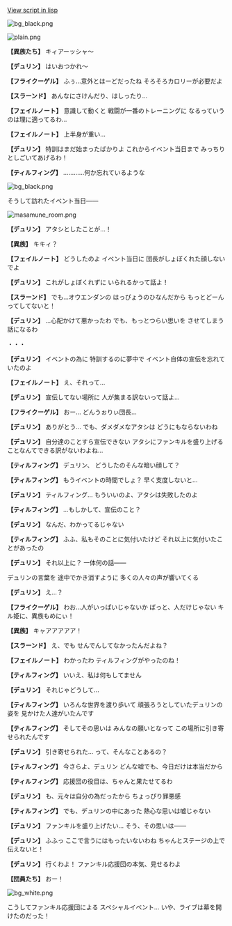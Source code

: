 [View script in lisp](../scripts/202340133.txt)

![bg_black.png](../images/backgrounds/bg_black.png)

![plain.png](../images/backgrounds/plain.png)

**【異族たち】**
キィアーッシャ～

**【デュリン】**
はいおつかれ～

**【フライクーゲル】**
ふぅ…意外とはーどだったね
そろそろカロリーが必要だよ

**【スラーンド】**
あんなにさけんだり、はしったり…

**【フェイルノート】**
意識して動くと
戦闘が一番のトレーニングに
なるっていうのは理に適ってるわ…

**【フェイルノート】**
上半身が重い…

**【デュリン】**
特訓はまだ始まったばかりよ
これからイベント当日まで
みっちりとしごいてあげるわ！

**【ティルフィング】**
…………何か忘れているような

![bg_black.png](../images/backgrounds/bg_black.png)

そうして訪れたイベント当日――

![masamune_room.png](../images/backgrounds/masamune_room.png)

**【デュリン】**
アタシとしたことが…！

**【異族】**
キキィ？

**【フェイルノート】**
どうしたのよ
イベント当日に
団長がしょぼくれた顔しないでよ

**【デュリン】**
これがしょぼくれずに
いられるかって話よ！

**【スラーンド】**
でも…オウエンダンの
はっぴょうのひなんだから
もっとどーんってしてないと！

**【デュリン】**
…心配かけて悪かったわ
でも、もっとつらい思いを
させてしまう話になるわ

・・・

**【デュリン】**
イベントの為に
特訓するのに夢中で
イベント自体の宣伝を忘れていたのよ

**【フェイルノート】**
え、それって…

**【デュリン】**
宣伝してない場所に
人が集まる訳ないって話よ…

**【フライクーゲル】**
おー…
どんうぉりぃ団長…

**【デュリン】**
ありがとう…
でも、ダメダメなアタシは
どうにもならないわね

**【デュリン】**
自分達のことすら宣伝できない
アタシにファンキルを盛り上げる
ことなんてできる訳がないわよね…

**【ティルフィング】**
デュリン、
どうしたのそんな暗い顔して？

**【ティルフィング】**
もうイベントの時間でしょ？
早く支度しないと…

**【デュリン】**
ティルフィング…
もういいのよ、アタシは失敗したのよ

**【ティルフィング】**
…もしかして、宣伝のこと？

**【デュリン】**
なんだ、わかってるじゃない

**【ティルフィング】**
ふふ、私もそのことに気付いたけど
それ以上に気付いたことがあったの

**【デュリン】**
それ以上に？
一体何の話――

デュリンの言葉を
途中でかき消すように
多くの人々の声が響いてくる

**【デュリン】**
え…？

**【フライクーゲル】**
わお…人がいっぱいじゃないか
ばっと、人だけじゃない
キル姫に、異族もめにぃ！

**【異族】**
キャアアアアア！

**【スラーンド】**
え、でも
せんでんしてなかったんだよね？

**【フェイルノート】**
わかったわ
ティルフィングがやったのね！

**【ティルフィング】**
いいえ、私は何もしてません

**【デュリン】**
それじゃどうして…

**【ティルフィング】**
いろんな世界を渡り歩いて
頑張ろうとしていたデュリンの姿を
見かけた人達がいたんです

**【ティルフィング】**
そしてその思いは
みんなの願いとなって
この場所に引き寄せられたんです

**【デュリン】**
引き寄せられた…
って、そんなことあるの？

**【ティルフィング】**
今さらよ、デュリン
どんな嘘でも、今日だけは本当だから

**【ティルフィング】**
応援団の役目は、ちゃんと果たせてるわ

**【デュリン】**
も、元々は自分の為だったから
ちょっぴり罪悪感

**【ティルフィング】**
でも、デュリンの中にあった
熱心な思いは嘘じゃない

**【デュリン】**
ファンキルを盛り上げたい…
そう、その思いは――

**【デュリン】**
ふふっ
ここで言うにはもったいないわね
ちゃんとステージの上で伝えないと！

**【デュリン】**
行くわよ！
ファンキル応援団の本気、見せるわよ

**【団員たち】**
おー！

![bg_white.png](../images/backgrounds/bg_white.png)

こうしてファンキル応援団による
スペシャルイベント…
いや、ライブは幕を開けたのだった！
